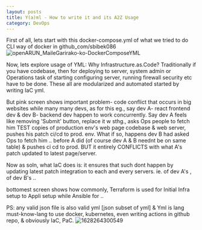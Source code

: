 ```yaml
---
layout: posts
title: Y(a)ml - How to write it and its A2Z Usage
category: DevOps
---
```

First of all, lets start with this docker-compose.yml of what we tried to do CLI way of docker in github_com/sbibek086 
![openARUN_MaileGarirako-ko-DockerComposeYML](https://user-images.githubusercontent.com/11883023/167805462-8c71bbf5-a2ba-4ffa-a6c9-b181f26b0ca9.jpg)

Now, lets explore usage of YML:
Why Infrastructure.as.Code? Traditionally if you have codebase, then for deploying to server, system admin or Operations task of starting configuring server, running firewall security etc have to be done. These all are modularized and automated started by writing IaC yml.

But pink screen shows important problem- code conflict that occurs in big websites while many many devs, as for this eg., say dev A- react frontend dev & dev B- backend dev happen to work concurrently. Say dev A feels like removing 'Submit' button, replace it w sthg., asks Ops people to fetch him TEST copies of production env's web page codebase & web server, pushes his patch ci/cd to prod. env. What if so, happens dev B had asked Ops to fetch him .. before A did (of course dev A & B neednt be on same table) & pushes ci cd to prod. BUT it entirely CONFLICTS with what A's patch updated to latest page/server.

Now as soln, what IaC does is: it ensures that such dont happen by updating latest patch integration to each and every servers. ie. of dev A's , of dev B's ..

bottomest screen shows how commonly, Terraform is used for Initial Infra setup to Appli setup while Ansible for ..

PS: any valid json file is also valid yml [json subset of yml] & Yml is lang must-know-lang to use docker, kubernetes, even writing actions in github repo, & obviously IaC, PaC.
![1628264300549](https://user-images.githubusercontent.com/11883023/166114380-e0842ea6-2433-47c3-8d70-c9b1e1fe2892.jpg)
